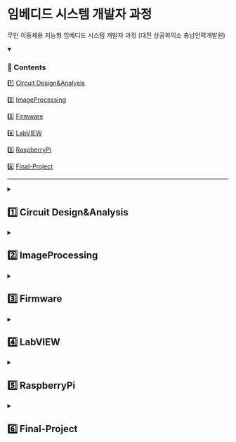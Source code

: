 # 임베디드 시스템 개발자 과정

무인 이동체용 지능형 임베디드 시스템 개발자 과정 (대전 상공회의소 충남인력개발원)

<!-- ---------------------------------------------------------------------------------------------- -->
<!--## Contents-->
<details open>
<summary><h3> 📌 Contents </h3></summary>

1️⃣ [Circuit Design&Analysis](#-1️⃣-Circuit-DesignAnalysis-)

2️⃣ [ImageProcessing](#-2️⃣-ImageProcessing-)

3️⃣ [Firmware](#-3️⃣-Firmware-)

4️⃣ [LabVIEW](#-4️⃣-LabVIEW-)

5️⃣ [RaspberryPi](#-5️⃣-RaspberryPi-)

6️⃣ [Final-Project](#-6️⃣-Final-Project-)
<br>

<hr noshade>
</details>

<!-- ---------------------------------------------------------------------------------------------- -->
<details> 
  <summary><h2> 1️⃣ Circuit Design&Analysis </h2></summary>
  <hr noshade>

OrCAD를 활용한 회로 설계 및 분석 프로젝트

### 주요 구성 요소

#### 1. 회로 설계 프로젝트

- **기초 회로 분석**
  - 전력 분석 (MAX_PWR)
  - NOR 게이트 분석 (THE_NOR)
  - RLC 회로 분석
  - BJT 회로 설계
  - Op-Amp 회로 설계
- **응용 회로 설계**
  - 초음파 센서 회로
    - 초음파 발진기
    - 펄스 발진기
    - 송신/수신 회로
    - 신호 검출 회로
    - 시간 측정 게이트

#### 2. PCB 설계 프로젝트

- 단안정 멀티바이브레이터 PCB 설계
- Gerber 파일 생성
- PCB 레이아웃 설계
  - TOP/BOTTOM Layer
  - Silkscreen
  - Soldermask
  - Drill Drawing

#### 3. 라이브러리 및 참조 자료

- 커스텀 디바이스 라이브러리
- 주요 부품 데이터시트
  - CEDM7001/8001
  - MMBT3904TT1-D
  - RC4558
  - SN7405

### 주요 기능

- 아날로그/디지털 회로 시뮬레이션
- PCB 레이아웃 설계
- 회로 동작 분석
- 거리 측정 시스템 구현

<br>
</details>

<!-- ---------------------------------------------------------------------------------------------- -->
<details> 
  <summary><h2> 2️⃣ ImageProcessing </h2></summary>
  <hr noshade>

C, Python, MFC를 사용하여 구현된 다양한 버전의 이미지 처리 애플리케이션을 포함하고 있는 디렉토리

### 주요 구성 요소

#### 1. 이미지 데이터셋

- `images/` - 다양한 크기(128x128, 256x256, 512x512)의 테스트 이미지
- `Pet_RAW(squre)/` - 반려동물 이미지 데이터셋 (128x128, 256x256, 512x512)
- `Etc_Raw(squre)/` - 일반적인 이미지 처리 테스트용 데이터셋

#### 2. 소스코드

1. **C 언어 구현**
   - `GreyScaleImageProcessing` - 기본적인 그레이스케일 이미지 처리
   - `GreyVideoProcessing` - 비디오 처리 기능 구현
2. **MFC 구현**
   - `GrayScaleAlpha` - MFC 기반 GUI 이미지 처리 프로그램
   - `ImageProcessingRC` - 다양한 이미지 처리 기능이 추가된 RC 버전
3. **Python 구현**
   - 기본 이미지 처리 구현
   - OpenCV를 활용한 고급 이미지 처리
   - 머신러닝/딥러닝 기반 이미지 처리
     - MNIST 데이터셋 활용
     - 얼굴 인식 (Haar Cascade)
     - 객체 감지 (MobileNet-SSD)

### 주요 기능

- 그레이스케일 변환
- 이미지 크기 조정
- 밝기/대비 조정
- 이미지 회전/이동
- 객체 감지 및 인식
- 실시간 비디오 처리

<br>
</details>

<!-- ---------------------------------------------------------------------------------------------- -->
<details> 
  <summary><h2> 3️⃣ Firmware </h2></summary>
  <hr noshade>

마이크로컨트롤러 기반의 펌웨어 개발 프로젝트

### 주요 구성 요소

#### 1. AVR 프로젝트

- **기초 실습**

  - LED 제어
  - 7-Segment 제어
  - LCD 디스플레이 제어
  - 키패드 인터페이스
  - ADC/DAC 활용
  - 타이머/인터럽트 활용

- **응용 프로젝트**
  - 디지털 시계
  - 온도 측정 시스템
  - 모터 제어 시스템
  - UART 통신

#### 2. ARM 프로젝트

- **STM32 기반 개발**
  - GPIO 제어
  - UART/I2C/SPI 통신
  - 센서 인터페이스
  - 실시간 데이터 처리
  - DMA 활용
  - RTOS 활용

#### 3. 개발 환경

- **AVR**

  - Atmel Studio
  - AVR-GCC
  - AVRDUDE

- **ARM**
  - STM32CubeIDE
  - STM32CubeMX
  - OpenOCD

### 주요 기능

- 디지털/아날로그 신호 처리
- 다양한 통신 프로토콜 구현
- 실시간 센서 데이터 처리
- 모터/액추에이터 제어
- 디스플레이 인터페이스
- 저전력 모드 관리

<br>
</details>

<!-- ---------------------------------------------------------------------------------------------- -->
<details> 
  <summary><h2> 4️⃣ LabVIEW </h2></summary>
  <hr noshade>

NI LabVIEW를 활용한 데이터 수집 및 제어 시스템 프로젝트

### 주요 구성 요소

#### 1. 기초 실습

- **기본 프로그래밍**

  - 데이터 타입과 구조
  - 루프와 타이밍
  - 이벤트 구조
  - 배열과 클러스터
  - 파일 입출력

- **UI 설계**
  - 컨트롤과 인디케이터
  - 그래프와 차트
  - 사용자 이벤트 처리
  - 커스텀 컨트롤 제작

#### 2. 응용 프로젝트

- **데이터 수집 시스템**

  - 센서 데이터 획득
  - 실시간 데이터 처리
  - 데이터 로깅
  - 파형 분석

- **제어 시스템**
  - PID 제어기 구현
  - 모터 제어
  - 온도 제어
  - 시스템 모니터링

#### 3. 하드웨어 인터페이스

- **DAQ 시스템**

  - NI-DAQmx 드라이버
  - 아날로그/디지털 입출력
  - 카운터/타이머
  - 동기화 및 트리거링

- **통신 프로토콜**
  - VISA (Serial/GPIB)
  - TCP/IP
  - Modbus
  - OPC

### 주요 기능

- 실시간 데이터 수집 및 분석
- 자동화된 테스트 시스템
- 산업용 제어 시스템
- 계측기 제어 및 모니터링
- 데이터 시각화 및 보고서 생성

<br>
</details>

<!-- ---------------------------------------------------------------------------------------------- -->
<details> 
  <summary><h2> 5️⃣ RaspberryPi </h2></summary>
  <hr noshade>

라즈베리파이를 활용한 AI 스피커, 젯슨 나노, 비전 AI 프로젝트

### 주요 구성 요소

#### 1. AI 스피커 프로젝트

- **음성 인식 시스템**
  - Google Assistant 연동
  - 음성 명령 처리
  - 색상 제어 기능
  - JSON 기반 설정

#### 2. Jetson Nano 프로젝트

- **하드웨어 제어**
  - PWM LED 제어
  - GPIO 인터페이스
- **시스템 설정**
  - Balena Etcher를 통한 이미지 설치
  - JP441 SD 카드 이미지

#### 3. 비전(시각형) AI 프로젝트

- **이미지 분류 데이터셋**

  - 학습용 데이터셋 (class1_train)
    - Apple/Banana 이미지
    - 각 클래스별 30개 이미지
  - 검증용 데이터셋 (class1_validation)
    - 각 클래스별 10개 이미지
  - 객체 분류 데이터셋 (class2_train/validation)
    - Bottle/Can 이미지
    - 학습/검증 데이터 분리

- **세그멘테이션 데이터셋**
  - 도형 인식 데이터
    - 원형/사각형/삼각형 이미지
    - JSON 형식의 레이블링 데이터
  - 학습/검증 데이터셋 분리
  - 레이블링 도구 지원

### 개발 도구

- HiBready Editor
- Labelme
- PhotoScape

### 주요 기능

- 음성 기반 IoT 제어
- 실시간 객체 인식
- 이미지 세그멘테이션
- 도형 분류 및 인식
- 데이터셋 구축 및 관리

<br>
</details>

<!-- ---------------------------------------------------------------------------------------------- -->
<details> 
  <summary><h2> 6️⃣ Final-Project </h2></summary>
  <hr noshade>
  
임베디드 시스템 개발자 과정의 최종 프로젝트

### 주요 구성 요소

#### 1. 하드웨어 설계

- **회로 설계**

  - 메인 컨트롤러 보드
  - 센서 인터페이스 회로
  - 전원 공급 회로
  - 통신 인터페이스

- **PCB 제작**
  - 회로도 설계
  - PCB 레이아웃
  - 부품 배치
  - 제작 및 조립

#### 2. 펌웨어 개발

- **시스템 초기화**

  - 하드웨어 설정
  - 통신 프로토콜 초기화
  - 인터럽트 설정

- **주요 기능**
  - 센서 데이터 수집
  - 모터 제어
  - 통신 프로토콜 구현
  - 상태 모니터링

#### 3. 소프트웨어 개발

- **데이터 처리**

  - 실시간 데이터 분석
  - 필터링 알고리즘
  - 상태 판단 로직

- **사용자 인터페이스**
  - GUI 설계
  - 데이터 시각화
  - 제어 패널
  - 로깅 시스템

#### 4. 문서화

- **설계 문서**

  - 시스템 요구사항
  - 하드웨어 설계도
  - 소프트웨어 구조도
  - 테스트 계획

- **사용자 매뉴얼**
  - 설치 가이드
  - 사용자 가이드
  - 유지보수 매뉴얼
  - 문제해결 가이드

### 주요 기능

- 실시간 데이터 수집 및 처리
- 원격 모니터링 및 제어
- 자동화된 시스템 운영
- 데이터 로깅 및 분석
- 사용자 친화적 인터페이스
- 시스템 상태 모니터링

</details>
